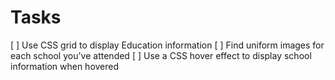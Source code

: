 # Tasks

[ ] Use CSS grid to display Education information
[ ] Find uniform images for each school you've attended
[ ] Use a CSS hover effect to display school information when hovered 